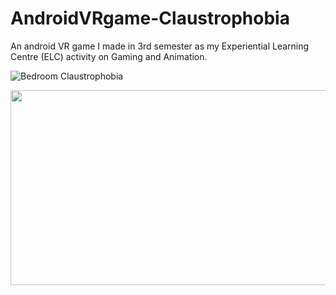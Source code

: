 # AndroidVRgame-Claustrophobia
An android VR game I made in 3rd semester as my Experiential Learning Centre (ELC) activity on Gaming and Animation.  


![Bedroom Claustrophobia](https://user-images.githubusercontent.com/98866395/153906256-6fd6db38-c151-48bb-aa3d-a139b9c176ba.gif)

<img src="https://user-images.githubusercontent.com/98866395/153906256-6fd6db38-c151-48bb-aa3d-a139b9c176ba.gif" width="1000" height="312.5"/>

